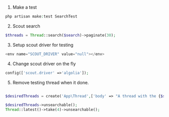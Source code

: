1. Make a test
```php
php artisan make:test SearchTest
```

2. Scout search
```php
$threads = Thread::search($search)->paginate(30);
```

3. Setup scout driver for testing
```php
<env name="SCOUT_DRIVER" value="null"></env>
```

4. Change scout driver on the fly
```php
config(['scout.driver' =>'algolia']);
```

5. Remove testing thread when it done.
```php

$desiredThreads = create('App\Thread',['body' => "A thread with the {$search} term."],2);

$desiredThreads->unsearchable();
Thread::latest()->take(4)->unsearchable();
```